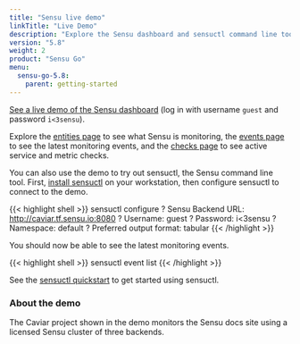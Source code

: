 ```yaml
---
title: "Sensu live demo"
linkTitle: "Live Demo"
description: "Explore the Sensu dashboard and sensuctl command line tool with a live demo that monitors the Sensu docs site. See entities, monitoring events, and active service and metric checks."
version: "5.8"
weight: 2
product: "Sensu Go"
menu:
  sensu-go-5.8:
    parent: getting-started
---
```


<a href="http://caviar.tf.sensu.io:3000" onclick="ga('send', 'event', 'Demo', 'Click', 'Main demo link');">See a live demo of the Sensu dashboard</a> (log in with username `guest` and password `i<3sensu`).

Explore the <a href="http://caviar.tf.sensu.io:3000/default/entities" onclick="ga('send', 'event', 'Demo', 'Click', 'Entities page');">entities page</a> to see what Sensu is monitoring, the <a href="http://caviar.tf.sensu.io:3000/default/events" onclick="ga('send', 'event', 'Demo', 'Click', 'Events page');">events page</a> to see the latest monitoring events, and the <a href="http://caviar.tf.sensu.io:3000/default/checks" onclick="ga('send', 'event', 'Demo', 'Click', 'Checks page');">checks page</a> to see active service and metric checks.

You can also use the demo to try out sensuctl, the Sensu command line tool.
First, [install sensuctl][1] on your workstation, then configure sensuctl to connect to the demo.

{{< highlight shell >}}
sensuctl configure
? Sensu Backend URL: http://caviar.tf.sensu.io:8080
? Username: guest
? Password: i<3sensu
? Namespace: default
? Preferred output format: tabular
{{< /highlight >}}

You should now be able to see the latest monitoring events.

{{< highlight shell >}}
sensuctl event list
{{< /highlight >}}

See the [sensuctl quickstart][2] to get started using sensuctl.

### About the demo

The Caviar project shown in the demo monitors the Sensu docs site using a licensed Sensu cluster of three backends.

[1]: ../../installation/install-sensu#install-sensuctl
[2]: ../../sensuctl/quickstart
